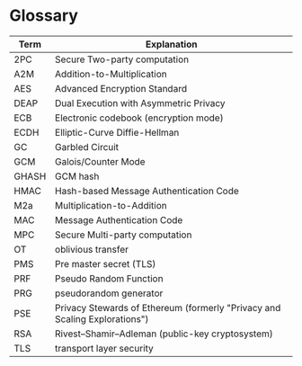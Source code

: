 # Glossary

| Term  | Explanation                                                                |
| ----- | -------------------------------------------------------------------------- |
| 2PC   | Secure Two-party computation                                               |
| A2M   | Addition-to-Multiplication                                                 |
| AES   | Advanced Encryption Standard                                               |
| DEAP  | Dual Execution with Asymmetric Privacy                                     |
| ECB   | Electronic codebook (encryption mode)                                      |
| ECDH  | Elliptic-Curve Diffie-Hellman                                              |
| GC    | Garbled Circuit                                                            |
| GCM   | Galois/Counter Mode                                                        |
| GHASH | GCM hash                                                                   |
| HMAC  | Hash-based Message Authentication Code                                     |
| M2a   | Multiplication-to-Addition                                                 |
| MAC   | Message Authentication Code                                                |
| MPC   | Secure Multi-party computation                                             |
| OT    | oblivious transfer                                                         |
| PMS   | Pre master secret (TLS)                                                    |
| PRF   | Pseudo Random Function                                                     |
| PRG   | pseudorandom generator                                                     |
| PSE   | Privacy Stewards of Ethereum (formerly "Privacy and Scaling Explorations") |
| RSA   | Rivest–Shamir–Adleman (public-key cryptosystem)                            |
| TLS   | transport layer security                                                   |
